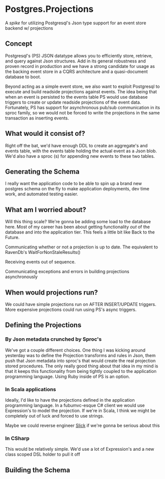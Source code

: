 Postgres.Projections
====================

A *spike* for utilizing Postgresql's Json type support for an event store backend w/ projections



## Concept

Postgresql's (PS) JSON datatype allows you to efficiently store, retrieve, and query against Json structures. Add in its general robustness and proven record in production and we have a strong candidate for usage as the backing event store in a CQRS architecture and a quasi-document database to boot.

Beyond acting as a simple event store, we also want to exploit Postgresql to execute and build readside projections against events. The idea being that when an event is persisted to the events table PS would use database triggers to create or update readside projections of the event data. Fortunately, PS has support for asynchronous pub/sub communication in its sproc family, so we would not be forced to write the projections in the same transaction as inserting events. 



## What would it consist of?

Right off the bat, we'd have enough DDL to create an aggregate's and events table, with the events table holding the actual event as a Json blob. We'd also have a sproc (s) for appending new events to these two tables.


## Generating the Schema

I really want the application code to be able to spin up a brand new postgres schema on the fly to make application deployments, dev time work, and automated testing easier.

## What am I worried about?

Will this thing scale? We're gonna be adding some load to the database here. Most of my career has been about getting functionality *out* of the database and into the application tier. This feels a little bit like Back to the Future.

Communicating whether or not a projection is up to date. The equivalent to RavenDb's WaitForNonStaleResults()

Receiving events out of sequence. 

Communicating exceptions and errors in building projections asynchronously


## When would projections run?

We could have simple projections run on AFTER INSERT/UPDATE triggers. More expensive projections could run using PS's async triggers.


## Defining the Projections

### By Json metadata crunched by Sproc's

We've got a couple different choices. One thing I was kicking around yesterday was to define the Projection transforms and rules in Json, them push that Json metadata into sproc's that would create the real projection stored procedures. The only really good thing about that idea in my mind is that it keeps this functionality from being tightly coupled to the application programming language. Using Ruby inside of PS is an option.

### In Scala applications

Ideally, I'd like to have the projections defined in the application programming language. In a fubumvc-esque C# client we would use Expression's to model the projection. If we're in Scala, I think we might be completely out of luck and forced to use strings.

Maybe we could reverse engineer [Slick](http://slick.typesafe.com) if we're gonna be serious about this

### In CSharp

This would be relatively simple. We'd use a lot of Expression's and a new class scoped DSL holder to pull it off


## Building the Schema

